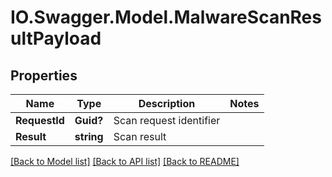 # IO.Swagger.Model.MalwareScanResultPayload
## Properties

Name | Type | Description | Notes
------------ | ------------- | ------------- | -------------
**RequestId** | **Guid?** | Scan request identifier | 
**Result** | **string** | Scan result | 

[[Back to Model list]](../README.md#documentation-for-models) [[Back to API list]](../README.md#documentation-for-api-endpoints) [[Back to README]](../README.md)

